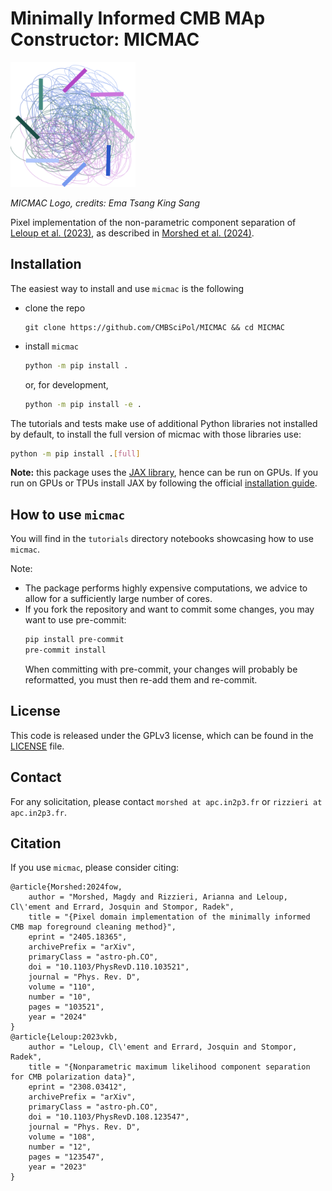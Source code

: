 # Minimally Informed CMB MAp Constructor: MICMAC

<img src="MICMAC-2.png" alt="drawing" width="200">

_MICMAC Logo, credits: Ema Tsang King Sang_

Pixel implementation of the non-parametric component separation of [Leloup et al. (2023)](https://journals.aps.org/prd/abstract/10.1103/PhysRevD.108.123547), as described in [Morshed et al. (2024)](https://arxiv.org/abs/2405.18365).


## Installation

The easiest way to install and use `micmac` is the following

- clone the repo
    ```
    git clone https://github.com/CMBSciPol/MICMAC && cd MICMAC
    ```
<!--
- create a virtual environment with the required dependencies, with `conda`,
    ```bash
    conda create micmac_env
    conda activate micmac_env
    ```
    or, with `virtualenv`,
    ```bash
    virtualenv micmac_env
    source micmac_env/bin/activate
    ```
-->
- install `micmac`
    ```bash
    python -m pip install .
    ```
    or, for development,
    ```bash
    python -m pip install -e .
    ```

The tutorials and tests make use of additional Python libraries not installed by default, to install the full version of micmac with those libraries use:
```bash
python -m pip install .[full]
```

**Note:** this package uses the [JAX library](https://jax.readthedocs.io), hence can be run on GPUs. If you run on GPUs or TPUs install JAX by following the official [installation guide](https://jax.readthedocs.io/en/latest/installation.html).


## How to use `micmac`
You will find in the `tutorials` directory notebooks showcasing how to use `micmac`.

Note:
* The package performs highly expensive computations, we advice to allow for a sufficiently large number of cores.
* If you fork the repository and want to commit some changes, you may want to use pre-commit:
    ```bash
    pip install pre-commit
    pre-commit install
    ```
    When committing with pre-commit, your changes will probably be reformatted, you must then re-add them and re-commit.


## License
This code is released under the GPLv3 license, which can be found in the [LICENSE](LICENSE) file.


## Contact
For any solicitation, please contact `morshed at apc.in2p3.fr` or `rizzieri at apc.in2p3.fr`.


## Citation
If you use `micmac`, please consider citing:
```
@article{Morshed:2024fow,
    author = "Morshed, Magdy and Rizzieri, Arianna and Leloup, Cl\'ement and Errard, Josquin and Stompor, Radek",
    title = "{Pixel domain implementation of the minimally informed CMB map foreground cleaning method}",
    eprint = "2405.18365",
    archivePrefix = "arXiv",
    primaryClass = "astro-ph.CO",
    doi = "10.1103/PhysRevD.110.103521",
    journal = "Phys. Rev. D",
    volume = "110",
    number = "10",
    pages = "103521",
    year = "2024"
}
@article{Leloup:2023vkb,
    author = "Leloup, Cl\'ement and Errard, Josquin and Stompor, Radek",
    title = "{Nonparametric maximum likelihood component separation for CMB polarization data}",
    eprint = "2308.03412",
    archivePrefix = "arXiv",
    primaryClass = "astro-ph.CO",
    doi = "10.1103/PhysRevD.108.123547",
    journal = "Phys. Rev. D",
    volume = "108",
    number = "12",
    pages = "123547",
    year = "2023"
}
```
